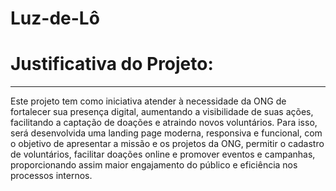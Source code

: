 # Luz-de-Lô
<h1>Justificativa do Projeto:</h1>
<hr>
<p>Este projeto tem como iniciativa atender à necessidade da ONG de fortalecer sua presença digital, aumentando a visibilidade de suas ações, facilitando a captação de doações e atraindo novos voluntários. Para isso, será desenvolvida uma landing page moderna, responsiva e funcional, com o objetivo de apresentar a missão e os projetos da ONG, permitir o cadastro de voluntários, facilitar doações online e promover eventos e campanhas, proporcionando assim maior engajamento do público e eficiência nos processos internos.</p>

